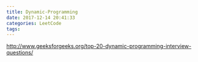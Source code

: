 ```yaml
---
title: Dynamic-Programming
date: 2017-12-14 20:41:33
categories: LeetCode
tags:
---
```


http://www.geeksforgeeks.org/top-20-dynamic-programming-interview-questions/
